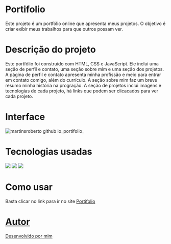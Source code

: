 # Portifolio

Este projeto é um portfólio online que apresenta meus projetos. O objetivo é criar exibir meus trabalhos para que outros possam ver.

# Descrição do projeto

Este portfólio foi construído com HTML, CSS e JavaScript. Ele inclui uma seção de perfil e contato, uma seção sobre mim e uma seção dos projetos. 
A página de perfil e contato apresenta minha profissão e meio para entrar em contato comigo, além do currículo. 
A seção sobre mim faz um breve resumo minha história na progração.
A seção de projetos inclui imagens e tecnologias de cada projeto, há links que podem ser clicacados para ver cada projeto. 

# Interface 

![martinsroberto github io_portifolio_](https://user-images.githubusercontent.com/104272370/208791446-caa38e47-fc51-4233-b08e-a0652b71da01.png)



# Tecnologias usadas

<div style="display: inline_block"> 
  <img src="https://img.shields.io/badge/HTML5-E34F26?style=for-the-badge&logo=html5&logoColor=white" />
  <img src="https://img.shields.io/badge/CSS3-1572B6?style=for-the-badge&logo=css3&logoColor=white" />
  <img src="https://img.shields.io/badge/JavaScript-F7DF1E?style=for-the-badge&logo=javascript&logoColor=black" />
</div>

# Como usar

Basta clicar no link para ir no site
<a href="https://martinsroberto.github.io/portifolio/">Portifolio</link>

# Autor

Desenvolvido por mim

